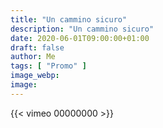 ```yaml
---
title: "Un cammino sicuro"
description: "Un cammino sicuro"
date: 2020-06-01T09:00:00+01:00
draft: false
author: Me
tags: [ "Promo" ]
image_webp:
image:
---
```


{{< vimeo 00000000 >}}
